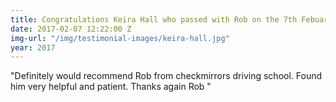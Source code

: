 ```yaml
---
title: Congratulations Keira Hall who passed with Rob on the 7th Febuary
date: 2017-02-07 12:22:00 Z
img-url: "/img/testimonial-images/keira-hall.jpg"
year: 2017
---
```


"Definitely would recommend Rob from checkmirrors driving school. Found him very helpful and patient. Thanks again Rob "
